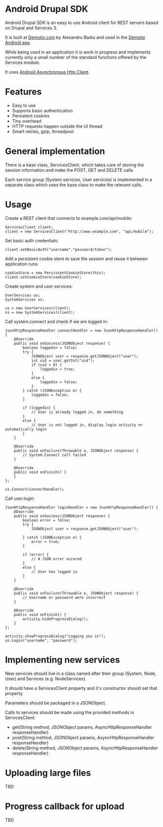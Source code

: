 Android Drupal SDK
================================

Android Drupal SDK is an easy to use Android client for REST servers based on Drupal and Services 3.

It is built at [Demotix.com](http://www.demotix.com/ "Demotix.com") by Alexandru Badiu and used in the [Demotix Android app](https://play.google.com/store/apps/details?id=com.demotix).

While being used in an application it is work in progress and implements currently only a small number of the standard functions offered by the Services module.

It uses [Android Asynchronous Http Client](http://loopj.com/android-async-http/).

Features
========

* Easy to use
* Supports basic authentication
* Persistent cookies
* Tiny overhead
* HTTP requests happen outside the UI thread
* Smart retries, gzip, threadpool

General implementation
======================

There is a base class, ServicesClient, which takes care of storing the session information and make the POST, GET and DELETE calls.

Each service group (System services, User services) is implemented in a separate class which uses the base class to make the relevant calls.

Usage
=====

Create a REST client that connects to example.com/api/mobile:

    ServicesClient client;
    client = new ServicesClient("http://www.example.com", "api/mobile");

Set basic auth credentials:
    
    client.setBasicAuth("username","password/token");

Add a persistent cookie store to save the session and reuse it between application runs:
    
    cookieStore = new PersistentCookieStore(this);
    client.setCookieStore(cookieStore);

Create system and user services:

    UserServices us;
    SystemServices ss;

    us = new UserServices(client);
    ss = new SystemServices(client);

Call system.connect and check if we are logged in:
    
    JsonHttpResponseHandler connectHandler = new JsonHttpResponseHandler() {
        @Override
        public void onSuccess(JSONObject response) {
            boolean loggedin = false;
            try {
                JSONObject user = response.getJSONObject("user");
                int uid = user.getInt("uid");
                if (uid > 0) {
                    loggedin = true;
                }
                else {
                    loggedin = false;
                }
            } catch (JSONException e) {
                loggedin = false;
            }

            if (loggedin) {
                // User is already logged in, do something 
            }
            else {
                // User is not logged in, display login activity or automatically login
            }
        }

        @Override
        public void onFailure(Throwable e, JSONObject response) {
            // System.Connect call failed
        }

        @Override
        public void onFinish() {
        }
    };

    ss.Connect(connectHandler);

Call user.login:

    JsonHttpResponseHandler loginHandler = new JsonHttpResponseHandler() {
        @Override
        public void onSuccess(JSONObject response) {
            boolean error = false;
            try {
                JSONObject user = response.getJSONObject("user");
          
            } catch (JSONException e) {
                error = true;
            }

            if (error) {
                // A JSON error occured
            }
            else {
                // User has logged in
            }
        }

        @Override
        public void onFailure(Throwable e, JSONObject response) {
            // Username or password were incorrect
        }

        @Override
        public void onFinish() {
            activity.hideProgressDialog();
        }
    };

    activity.showProgressDialog("Logging you in");
    us.Login("username", "password");

Implementing new services
=========================

New services should live in a class named after their group (System, Node, User) and Services (e.g. NodeServices). 

It should have a ServicesClient property and it's constructor should set that property. 

Parameters should be packaged in a JSONObject.

Calls to services should be made using the provided methods in ServicesClient:

* get(String method, JSONObject params, AsyncHttpResponseHandler responseHandler)
* post(String method, JSONObject params, AsyncHttpResponseHandler responseHandler)
* delete(String method, JSONObject params, AsyncHttpResponseHandler responseHandler)


Uploading large files
=====================

TBD

Progress callback for upload
============================

TBD
